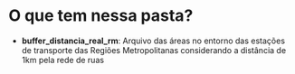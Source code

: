 # O que tem nessa pasta?

  - **buffer_distancia_real_rm**: Arquivo das áreas no entorno das estações de transporte das Regiões Metropolitanas considerando a distância de 1km pela rede de ruas 

